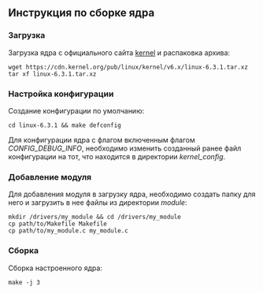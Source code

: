 ## Инструкция по сборке ядра
### Загрузка 
Загрузка ядра с официального сайта [kernel](https://www.kernel.org/) и распаковка архива:
```
wget https://cdn.kernel.org/pub/linux/kernel/v6.x/linux-6.3.1.tar.xz
tar xf linux-6.3.1.tar.xz
```
### Настройка конфигурации
Создание конфигурации по умолчанию:
```
cd linux-6.3.1 && make defconfig
```
Для конфигурации ядра с флагом включенным флагом *CONFIG_DEBUG_INFO*, необходимо изменить созданный ранее файл конфигурации на тот, что находится в директории *kernel_config*.

### Добавление модуля
Для добавления модуля в загрузку ядра, необходимо создать папку для него и загрузить в нее файлы из директории *module*:
```
mkdir /drivers/my_module && cd /drivers/my_module
cp path/to/Makefile Makefile
cp path/to/my_module.c my_module.c
```
### Сборка
Сборка настроенного ядра:
```
make -j 3
```

